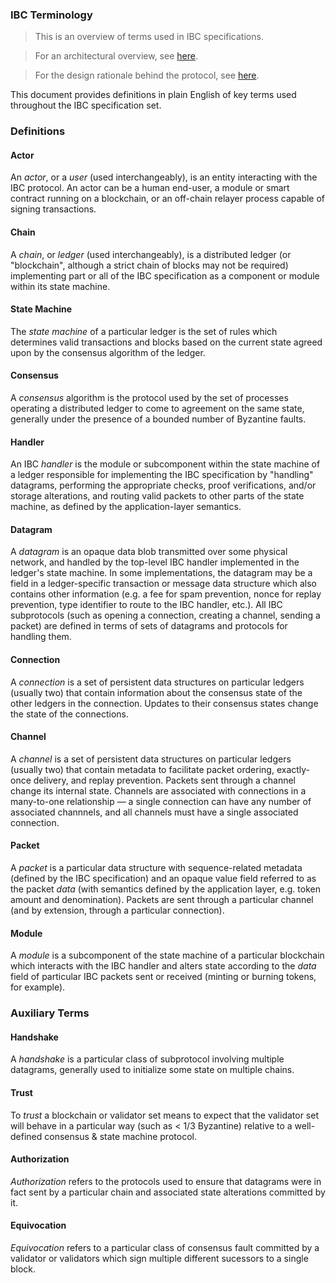 ### IBC Terminology

> This is an overview of terms used in IBC specifications.

> For an architectural overview, see [here](./IBC_ARCHITECTURE.md).

> For the design rationale behind the protocol, see [here](./IBC_DESIGN_RATIONALE.md).

This document provides definitions in plain English of key terms used throughout the IBC specification set.

### Definitions

#### Actor

An *actor*, or a *user* (used interchangeably), is an entity interacting with the IBC protocol. An actor can be a human end-user, a module or smart contract running on a blockchain, or an off-chain relayer process capable of signing transactions.

#### Chain

A *chain*, or *ledger* (used interchangeably), is a distributed ledger (or "blockchain", although a strict chain of blocks may not be required) implementing part or all of the IBC specification as a component or module within its state machine.

#### State Machine

The *state machine* of a particular ledger is the set of rules which determines valid transactions and blocks based on the current state agreed upon by the consensus algorithm of the ledger.

#### Consensus

A *consensus* algorithm is the protocol used by the set of processes operating a distributed ledger to come to agreement on the same state, generally under the presence of a bounded number of Byzantine faults.

#### Handler

An IBC *handler* is the module or subcomponent within the state machine of a ledger responsible for implementing the IBC specification by "handling" datagrams, performing the appropriate checks, proof verifications, and/or storage alterations, and routing valid packets to other parts of the state machine, as defined by the application-layer semantics.

#### Datagram

A *datagram* is an opaque data blob transmitted over some physical network, and handled by the top-level IBC handler implemented in the ledger's state machine. In some implementations, the datagram may be a field in a ledger-specific transaction or message data structure which also contains other information (e.g. a fee for spam prevention, nonce for replay prevention, type identifier to route to the IBC handler, etc.). All IBC subprotocols (such as opening a connection, creating a channel, sending a packet) are defined in terms of sets of datagrams and protocols for handling them.

#### Connection

A *connection* is a set of persistent data structures on particular ledgers (usually two) that contain information about the consensus state of the other ledgers in the connection. Updates to their consensus states change the state of the connections.

#### Channel

A *channel* is a set of persistent data structures on particular ledgers (usually two) that contain metadata to facilitate packet ordering, exactly-once delivery, and replay prevention. Packets sent through a channel change its internal state. Channels are associated with connections in a many-to-one relationship — a single connection can have any number of associated channnels, and all channels must have a single associated connection.

#### Packet

A *packet* is a particular data structure with sequence-related metadata (defined by the IBC specification) and an opaque value field referred to as the packet *data* (with semantics defined by the application layer, e.g. token amount and denomination). Packets are sent through a particular channel (and by extension, through a particular connection).

#### Module

A *module* is a subcomponent of the state machine of a particular blockchain which interacts with the IBC handler and alters state according to the *data* field of particular IBC packets sent or received (minting or burning tokens, for example).

### Auxiliary Terms

#### Handshake

A *handshake* is a particular class of subprotocol involving multiple datagrams, generally used to initialize some state on multiple chains.

#### Trust

To *trust* a blockchain or validator set means to expect that the validator set will behave in a particular way (such as < 1/3 Byzantine) relative to a well-defined consensus & state machine protocol.

#### Authorization

*Authorization* refers to the protocols used to ensure that datagrams were in fact sent by a particular chain and associated state alterations committed by it. 

#### Equivocation

*Equivocation* refers to a particular class of consensus fault committed by a validator or validators which sign multiple different sucessors to a single block.
